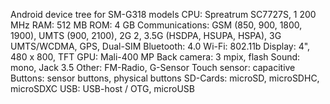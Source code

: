 Android device tree for SM-G318 models
CPU: Spreatrum SC7727S, 1 200 MHz
RAM: 512 MB
ROM: 4 GB
Communications: GSM (850, 900, 1800, 1900), UMTS (900, 2100), 2G 2, 3.5G (HSDPA, HSUPA, HSPA), 3G UMTS/WCDMA, GPS, Dual-SIM
Bluetooth: 4.0
Wi-Fi: 802.11b
Display: 4", 480 x 800, TFT
GPU: Mali-400 MP
Back camera: 3 mpix, flash
Sound: mono, Jack 3.5
Other: FM-Radio, G-Sensor
Touch sensor: capacitive
Buttons: sensor buttons, physical buttons
SD-Cards: microSD, microSDHC, microSDXC
USB: USB-host / OTG, microUSB
